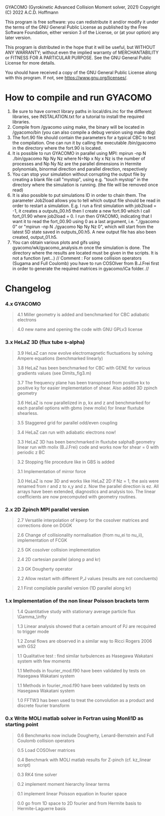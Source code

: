 GYACOMO (Gyrokinetic Advanced Collision Moment solver, 2021)
Copyright (C) 2022  A.C.D. Hoffmann

This program is free software: you can redistribute it and/or modify
it under the terms of the GNU General Public License as published by
the Free Software Foundation, either version 3 of the License, or
(at your option) any later version.

This program is distributed in the hope that it will be useful,
but WITHOUT ANY WARRANTY; without even the implied warranty of
MERCHANTABILITY or FITNESS FOR A PARTICULAR PURPOSE.  See the
GNU General Public License for more details.

You should have received a copy of the GNU General Public License
along with this program.  If not, see <https://www.gnu.org/licenses/>.

# How to compile and run GYACOMO

1. Be sure to have correct library paths in local/dirs.inc for the different libraries, see INSTALATION.txt for a tutorial to install the required libraries.
2. Compile from /gyacomo using make, the binary will be located in /gyacomo/bin (you can also compile a debug version using make dbg)
4. The fort.90 file should contain the parameters for a typical CBC to test the compilation. One can run it by calling the executable /bin/gyacomo in the directory where the fort.90 is located.
5. It is possible to run GYACOMO in parallel using MPI: mpirun -np N ./bin/gyacomo Np Ny Nz where N=Np x Ny x Nz is the number of processes and Np Ny Nz are the parallel dimensions in Hermite polynomials, binormal direction and parallel direction, respectively
6. You can stop your simulation without corrupting the output file by creating a blank file call "mystop", using e.g. "touch mystop" in the directory where the simulation is running. (the file will be removed once read)
7. It is also possible to put simulations ID in order to chain them. The parameter Job2load allows you to tell which output file should be read in order to restart a simulation. E.g. I run a first simulation with job2load = -1, it creates a outputs_00.h5 then I create a new fort.90 which I call fort_01.90 where job2load = 0. I run then GYACOMO, indicating that I want it to read the fort_00.90 using 0 as a last argument, i.e. "./gyacomo 0" or "mpirun -np N ./gyacomo Np Ny Nz 0", which will start from the latest 5D state saved in outputs_00.h5. A new output file has also been created, output_01.h5.
8. You can obtain various plots and gifs using gyacomo/wk/gyacomo_analysis.m once the simulation is done. The directory where the results are located must be given in the scripts. It is not a function (yet...)
// Comment : For some collision operators (Sugama and Full Coulomb) you have to run COSOlver from B.J.Frei first in order to generate the required matrices in gyacomo/iCa folder. //



# Changelog

### 4.x GYACOMO

>4.1 Miller geometry is added and benchmarked for CBC adiabatic electrons

>4.0 new name and opening the code with GNU GPLv3 license

### 3.x HeLaZ 3D (flux tube s-alpha)

>3.9 HeLaZ can now evolve electromagnetic fluctuations by solving Ampere equations (benchmarked linearly)

>3.8 HeLaZ has been benchmarked for CBC with GENE for various gradients values (see Dimits_fig3.m)

>3.7 The frequency plane has been transposed from positive kx to positive ky for easier implementation of shear. Also added 3D zpinch geometry

>3.6 HeLaZ is now parallelized in p, kx and z and benchmarked for each parallel options with gbms (new molix) for linear fluxtube shearless.

>3.5 Staggered grid for parallel odd/even coupling

>3.4 HeLaZ can run with adiabatic electrons now!

>3.3 HeLaZ 3D has been benchmarked in fluxtube salphaB geometry linear run with molix (B.J.Frei) code and works now for shear = 0 with periodic z BC

>3.2 Stopping file procedure like in GBS is added

>3.1 Implementation of mirror force

>3.0 HeLaZ is now 3D and works like HeLaZ 2D if Nz = 1, the axis were renamed from r and z  to x,y and z. Now the parallel direction is ez. All arrays have been extended, diagnostics and analysis too. The linear coefficients are now precomputed with geometry routines.

### 2.x 2D Zpinch MPI parallel version

>2.7 Versatile interpolation of kperp for the cosolver matrices and corrections done on DGGK

>2.6 Change of collisionality normalisation (from nu_ei to nu_ii), implementation of FCGK

>2.5 GK cosolver collision implementation

>2.4 2D cartesian parallel (along p and kr)

>2.3 GK Dougherty operator

>2.2 Allow restart with different P,J values (results are not concluents)

>2.1 First compilable parallel version (1D parallel along kr)

### 1.x Implementation of the non linear Poisson brackets term

>1.4 Quantitative study with stationary average particle flux \Gamma_\infty

>1.3 Linear analysis showed that a certain amount of PJ are recquired to trigger mode

>1.2 Zonal flows are observed in a similar way to Ricci Rogers 2006 with GS2

>1.1 Qualitative test : find similar turbulences as Hasegawa Wakatani system with few moments

>1.1 Methods in fourier_mod.f90 have been validated by tests on Hasegawa Wakatani system

>1.1 Methods in fourier_mod.f90 have been validated by tests on Hasegawa Wakatani system

>1.0 FFTW3 has been used to treat the convolution as a product and discrete fourier transform

### 0.x Write MOLI matlab solver in Fortran using Monli1D as starting point

>0.6 Benchmarks now include Dougherty, Lenard-Bernstein and Full Coulomb collision operators

>0.5 Load COSOlver matrices

>0.4 Benchmark with MOLI matlab results for Z-pinch (cf. kz_linear script)

>0.3 RK4 time solver

>0.2 implement moment hierarchy linear terms

>0.1 implement linear Poisson equation in fourier space

>0.0 go from 1D space to 2D fourier and from Hermite basis to Hermite-Laguerre basis
